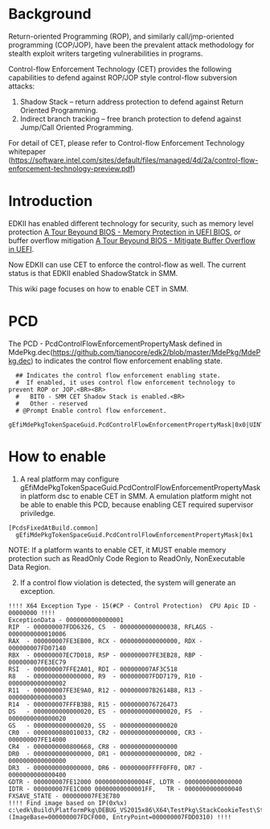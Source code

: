 # Background

Return-oriented Programming (ROP), and similarly call/jmp-oriented programming (COP/JOP), have been
the prevalent attack methodology for stealth exploit writers targeting vulnerabilities in programs.

Control-flow Enforcement Technology (CET) provides the following capabilities to defend against ROP/JOP
style control-flow subversion attacks:
1. Shadow Stack – return address protection to defend against Return Oriented Programming.
2. Indirect branch tracking – free branch protection to defend against Jump/Call Oriented Programming.

For detail of CET, please refer to Control-flow Enforcement Technology whitepaper
(https://software.intel.com/sites/default/files/managed/4d/2a/control-flow-enforcement-technology-preview.pdf)

# Introduction

EDKII has enabled different technology for security, such as memory level protection [A Tour Beyound BIOS -  Memory Protection in UEFI BIOS](https://edk2-docs.gitbook.io/a-tour-beyond-bios-memory-protection-in-uefi-bios/), or buffer overflow mitigation [A Tour Beyound BIOS - Mitigate Buffer Overflow in UEFI](https://tianocore-docs.github.io/ATBB-Mitigate_Buffer_Overflow_in_UEFI/draft/).

Now EDKII can use CET to enforce the control-flow as well. The current status is that EDKII enabled ShadowStatck in SMM.

This wiki page focuses on how to enable CET in SMM.

# PCD

The PCD - PcdControlFlowEnforcementPropertyMask defined in MdePkg.dec(https://github.com/tianocore/edk2/blob/master/MdePkg/MdePkg.dec) to indicates the control flow enforcement enabling state.

```
  ## Indicates the control flow enforcement enabling state.
  #  If enabled, it uses control flow enforcement technology to prevent ROP or JOP.<BR><BR>
  #   BIT0 - SMM CET Shadow Stack is enabled.<BR>
  #   Other - reserved
  # @Prompt Enable control flow enforcement.
  gEfiMdePkgTokenSpaceGuid.PcdControlFlowEnforcementPropertyMask|0x0|UINT32|0x30001017
```

# How to enable

1. A real platform may configure gEfiMdePkgTokenSpaceGuid.PcdControlFlowEnforcementPropertyMask in platform dsc to enable CET in SMM. A emulation platform might not be able to enable this PCD, because enabling CET required supervisor priviledge.

  ```
  [PcdsFixedAtBuild.common]
    gEfiMdePkgTokenSpaceGuid.PcdControlFlowEnforcementPropertyMask|0x1
  ```

NOTE: If a platform wants to enable CET, it MUST enable memory protection such as ReadOnly Code Region to ReadOnly, NonExecutable Data Region.

2. If a control flow violation is detected, the system will generate an exception.

  ```
  !!!! X64 Exception Type - 15(#CP - Control Protection)  CPU Apic ID - 00000000 !!!!
  ExceptionData - 0000000000000001
  RIP  - 000000007FDD6326, CS  - 0000000000000038, RFLAGS - 0000000000010006
  RAX  - 000000007FE3EB00, RCX - 0000000000000000, RDX - 000000007FD07140
  RBX  - 000000007EC7D018, RSP - 000000007FE3EB28, RBP - 000000007FE3EC79
  RSI  - 000000007FFE2A01, RDI - 000000007AF3C518
  R8   - 0000000000000000, R9  - 000000007FDD7179, R10 - 0000000000000002
  R11  - 000000007FE3E9A0, R12 - 000000007B2614B8, R13 - 0000000000000003
  R14  - 000000007FFFB3B8, R15 - 0000000076726473
  DS   - 0000000000000020, ES  - 0000000000000020, FS  - 0000000000000020
  GS   - 0000000000000020, SS  - 0000000000000020
  CR0  - 0000000080010033, CR2 - 0000000000000000, CR3 - 000000007FE14000
  CR4  - 0000000000800668, CR8 - 0000000000000000
  DR0  - 0000000000000000, DR1 - 0000000000000000, DR2 - 0000000000000000
  DR3  - 0000000000000000, DR6 - 00000000FFFF0FF0, DR7 - 0000000000000400
  GDTR - 000000007FE12000 000000000000004F, LDTR - 0000000000000000
  IDTR - 000000007FE1C000 00000000000001FF,   TR - 0000000000000040
  FXSAVE_STATE - 000000007FE3E780
  !!!! Find image based on IP(0x%x) c:\edk\Build\PlatformPkg\DEBUG_VS2015x86\X64\TestPkg\StackCookieTest\StackCookieTestSmm\DEBUG\StackCookieTestSmm.pdb (ImageBase=000000007FDCF000, EntryPoint=000000007FDD0310) !!!!
  ```

